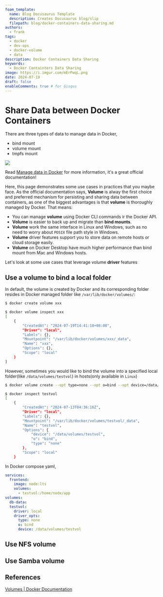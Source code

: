 ```yaml
---
foam_template:
  name: Blog Docusaurus Template
  description: Creates Docusaurus blog/slip
  filepath: blog/docker-containers-data-sharing.md
authors:
  - frank
tags:
  - docker
  - dev-ops
  - docker-volume
  - data
description: Docker Containers Data Sharing
keywords:
  - Docker Containters Data Sharing
image: https://i.imgur.com/mErPwqL.png
date: 2024-07-19
draft: false
enableComments: true # for Gisqus
---
```


# Share Data between Docker Containers

There are three types of data to manage data in Docker,

- bind mount
- volume mount
- tmpfs mount

![](../../attachments/images/types-of-mounts-volume.png)

Read [Manage data in Docker](https://docs.docker.com/storage/) for more information, it's a great official documentation!

Here, this page demonstrates some use cases in practices that you maybe face. As the official documentation says, **Volume** is alway the first choice and preferred mechanism for persisting and sharing data between containers, as one of the biggest advantages is that **volume** is thoroughly managed by Docker. That means:

- You can manage **volume** using Docker CLI commands ir the Docker API.
- **Volume** is easier to back up and migrate than **bind mounts**.
- **Volume** work the same interface in Linux and Windows, such as no need to worry about `POSIX` file path style in Windows.
- **Volume** driver features support you to store data on remote hosts or cloud storage easily.
- **Volume** on Docker Desktop have much higher performance than bind mount from Mac and Windows hosts.

Let's look at some use cases that leverage volume **driver** features

## Use a volume to bind a local folder

In default, the volume is created by Docker and its corresponding folder resides in Docker managed folder like `/var/lib/docker/volumes/`:

```sh
$ docker create volume xxx
```

```sh
$ docker volume inspect xxx
[
    {
        "CreatedAt": "2024-07-19T14:41:18+08:00",
        "Driver": "local",
        "Labels": {},
        "Mountpoint": "/var/lib/docker/volumes/xxx/_data",
        "Name": "xxx",
        "Options": {},
        "Scope": "local"
    }
]
```

However, sometimes you would like to bind the volume into a specified local folder(like `/data/volumes/testvol`) in hosts(only available in `Linux`)

```sh
$ docker volume create --opt type=none --opt o=bind --opt device=/data/volumes/testvol testvol
```

```sh
$ docker inspect testvol
[
    {
        "CreatedAt": "2024-07-13T04:36:16Z",
        "Driver": "local",
        "Labels": {},
        "Mountpoint": "/var/lib/docker/volumes/testvol/_data",
        "Name": "testvol",
        "Options": {
            "device": "/data/volumes/testvol",
            "o": "bind",
            "type": "none"
        },
        "Scope": "local"
    }
```

In Docker compose yaml,

```yml
services:
  frontend:
    image: node:lts
    volumes:
      - testvol:/home/node/app
volumes:
  db-data:
  testvol:
    driver: local
    driver_opts:
      type: none
      o: bind
      device: /data/volumes/testvol
```

## Use NFS volume

## Use Samba volume

## References

[Volumes | Docker Documentation](https://docs.docker.com/storage/volumes/#share-data-between-machines)